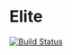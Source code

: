 # Elite
[![Build Status](https://api.travis-ci.org/habibaudu/Elite.svg?branch=dev)](https://travis-ci.org/habibaudu/Elite)
